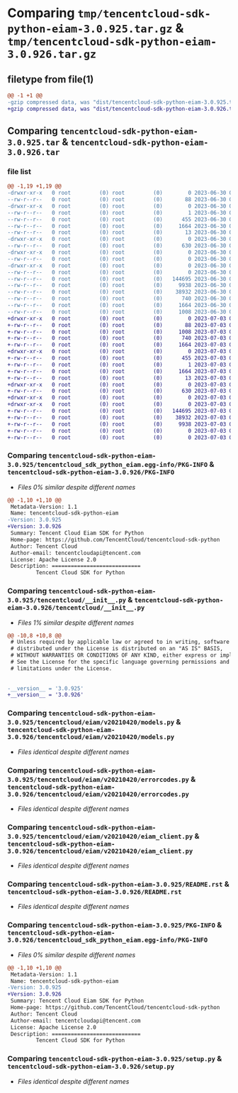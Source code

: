 # Comparing `tmp/tencentcloud-sdk-python-eiam-3.0.925.tar.gz` & `tmp/tencentcloud-sdk-python-eiam-3.0.926.tar.gz`

## filetype from file(1)

```diff
@@ -1 +1 @@
-gzip compressed data, was "dist/tencentcloud-sdk-python-eiam-3.0.925.tar", last modified: Fri Jun 30 02:13:26 2023, max compression
+gzip compressed data, was "dist/tencentcloud-sdk-python-eiam-3.0.926.tar", last modified: Mon Jul  3 00:25:59 2023, max compression
```

## Comparing `tencentcloud-sdk-python-eiam-3.0.925.tar` & `tencentcloud-sdk-python-eiam-3.0.926.tar`

### file list

```diff
@@ -1,19 +1,19 @@
-drwxr-xr-x   0 root         (0) root         (0)        0 2023-06-30 02:13:26.000000 tencentcloud-sdk-python-eiam-3.0.925/
--rw-r--r--   0 root         (0) root         (0)       88 2023-06-30 02:13:26.000000 tencentcloud-sdk-python-eiam-3.0.925/setup.cfg
-drwxr-xr-x   0 root         (0) root         (0)        0 2023-06-30 02:13:26.000000 tencentcloud-sdk-python-eiam-3.0.925/tencentcloud_sdk_python_eiam.egg-info/
--rw-r--r--   0 root         (0) root         (0)        1 2023-06-30 02:13:26.000000 tencentcloud-sdk-python-eiam-3.0.925/tencentcloud_sdk_python_eiam.egg-info/dependency_links.txt
--rw-r--r--   0 root         (0) root         (0)      455 2023-06-30 02:13:26.000000 tencentcloud-sdk-python-eiam-3.0.925/tencentcloud_sdk_python_eiam.egg-info/SOURCES.txt
--rw-r--r--   0 root         (0) root         (0)     1664 2023-06-30 02:13:26.000000 tencentcloud-sdk-python-eiam-3.0.925/tencentcloud_sdk_python_eiam.egg-info/PKG-INFO
--rw-r--r--   0 root         (0) root         (0)       13 2023-06-30 02:13:26.000000 tencentcloud-sdk-python-eiam-3.0.925/tencentcloud_sdk_python_eiam.egg-info/top_level.txt
-drwxr-xr-x   0 root         (0) root         (0)        0 2023-06-30 02:13:26.000000 tencentcloud-sdk-python-eiam-3.0.925/tencentcloud/
--rw-r--r--   0 root         (0) root         (0)      630 2023-06-30 02:13:26.000000 tencentcloud-sdk-python-eiam-3.0.925/tencentcloud/__init__.py
-drwxr-xr-x   0 root         (0) root         (0)        0 2023-06-30 02:13:26.000000 tencentcloud-sdk-python-eiam-3.0.925/tencentcloud/eiam/
--rw-r--r--   0 root         (0) root         (0)        0 2023-06-30 02:13:26.000000 tencentcloud-sdk-python-eiam-3.0.925/tencentcloud/eiam/__init__.py
-drwxr-xr-x   0 root         (0) root         (0)        0 2023-06-30 02:13:26.000000 tencentcloud-sdk-python-eiam-3.0.925/tencentcloud/eiam/v20210420/
--rw-r--r--   0 root         (0) root         (0)        0 2023-06-30 02:13:26.000000 tencentcloud-sdk-python-eiam-3.0.925/tencentcloud/eiam/v20210420/__init__.py
--rw-r--r--   0 root         (0) root         (0)   144695 2023-06-30 02:13:26.000000 tencentcloud-sdk-python-eiam-3.0.925/tencentcloud/eiam/v20210420/models.py
--rw-r--r--   0 root         (0) root         (0)     9938 2023-06-30 02:13:26.000000 tencentcloud-sdk-python-eiam-3.0.925/tencentcloud/eiam/v20210420/errorcodes.py
--rw-r--r--   0 root         (0) root         (0)    38932 2023-06-30 02:13:26.000000 tencentcloud-sdk-python-eiam-3.0.925/tencentcloud/eiam/v20210420/eiam_client.py
--rw-r--r--   0 root         (0) root         (0)      740 2023-06-30 02:13:26.000000 tencentcloud-sdk-python-eiam-3.0.925/README.rst
--rw-r--r--   0 root         (0) root         (0)     1664 2023-06-30 02:13:26.000000 tencentcloud-sdk-python-eiam-3.0.925/PKG-INFO
--rw-r--r--   0 root         (0) root         (0)     1008 2023-06-30 02:13:26.000000 tencentcloud-sdk-python-eiam-3.0.925/setup.py
+drwxr-xr-x   0 root         (0) root         (0)        0 2023-07-03 00:25:59.000000 tencentcloud-sdk-python-eiam-3.0.926/
+-rw-r--r--   0 root         (0) root         (0)       88 2023-07-03 00:25:59.000000 tencentcloud-sdk-python-eiam-3.0.926/setup.cfg
+-rw-r--r--   0 root         (0) root         (0)     1008 2023-07-03 00:25:59.000000 tencentcloud-sdk-python-eiam-3.0.926/setup.py
+-rw-r--r--   0 root         (0) root         (0)      740 2023-07-03 00:25:59.000000 tencentcloud-sdk-python-eiam-3.0.926/README.rst
+-rw-r--r--   0 root         (0) root         (0)     1664 2023-07-03 00:25:59.000000 tencentcloud-sdk-python-eiam-3.0.926/PKG-INFO
+drwxr-xr-x   0 root         (0) root         (0)        0 2023-07-03 00:25:59.000000 tencentcloud-sdk-python-eiam-3.0.926/tencentcloud_sdk_python_eiam.egg-info/
+-rw-r--r--   0 root         (0) root         (0)      455 2023-07-03 00:25:59.000000 tencentcloud-sdk-python-eiam-3.0.926/tencentcloud_sdk_python_eiam.egg-info/SOURCES.txt
+-rw-r--r--   0 root         (0) root         (0)        1 2023-07-03 00:25:59.000000 tencentcloud-sdk-python-eiam-3.0.926/tencentcloud_sdk_python_eiam.egg-info/dependency_links.txt
+-rw-r--r--   0 root         (0) root         (0)     1664 2023-07-03 00:25:59.000000 tencentcloud-sdk-python-eiam-3.0.926/tencentcloud_sdk_python_eiam.egg-info/PKG-INFO
+-rw-r--r--   0 root         (0) root         (0)       13 2023-07-03 00:25:59.000000 tencentcloud-sdk-python-eiam-3.0.926/tencentcloud_sdk_python_eiam.egg-info/top_level.txt
+drwxr-xr-x   0 root         (0) root         (0)        0 2023-07-03 00:25:59.000000 tencentcloud-sdk-python-eiam-3.0.926/tencentcloud/
+-rw-r--r--   0 root         (0) root         (0)      630 2023-07-03 00:25:59.000000 tencentcloud-sdk-python-eiam-3.0.926/tencentcloud/__init__.py
+drwxr-xr-x   0 root         (0) root         (0)        0 2023-07-03 00:25:59.000000 tencentcloud-sdk-python-eiam-3.0.926/tencentcloud/eiam/
+drwxr-xr-x   0 root         (0) root         (0)        0 2023-07-03 00:25:59.000000 tencentcloud-sdk-python-eiam-3.0.926/tencentcloud/eiam/v20210420/
+-rw-r--r--   0 root         (0) root         (0)   144695 2023-07-03 00:25:59.000000 tencentcloud-sdk-python-eiam-3.0.926/tencentcloud/eiam/v20210420/models.py
+-rw-r--r--   0 root         (0) root         (0)    38932 2023-07-03 00:25:59.000000 tencentcloud-sdk-python-eiam-3.0.926/tencentcloud/eiam/v20210420/eiam_client.py
+-rw-r--r--   0 root         (0) root         (0)     9938 2023-07-03 00:25:59.000000 tencentcloud-sdk-python-eiam-3.0.926/tencentcloud/eiam/v20210420/errorcodes.py
+-rw-r--r--   0 root         (0) root         (0)        0 2023-07-03 00:25:59.000000 tencentcloud-sdk-python-eiam-3.0.926/tencentcloud/eiam/v20210420/__init__.py
+-rw-r--r--   0 root         (0) root         (0)        0 2023-07-03 00:25:59.000000 tencentcloud-sdk-python-eiam-3.0.926/tencentcloud/eiam/__init__.py
```

### Comparing `tencentcloud-sdk-python-eiam-3.0.925/tencentcloud_sdk_python_eiam.egg-info/PKG-INFO` & `tencentcloud-sdk-python-eiam-3.0.926/PKG-INFO`

 * *Files 0% similar despite different names*

```diff
@@ -1,10 +1,10 @@
 Metadata-Version: 1.1
 Name: tencentcloud-sdk-python-eiam
-Version: 3.0.925
+Version: 3.0.926
 Summary: Tencent Cloud Eiam SDK for Python
 Home-page: https://github.com/TencentCloud/tencentcloud-sdk-python
 Author: Tencent Cloud
 Author-email: tencentcloudapi@tencent.com
 License: Apache License 2.0
 Description: ============================
         Tencent Cloud SDK for Python
```

### Comparing `tencentcloud-sdk-python-eiam-3.0.925/tencentcloud/__init__.py` & `tencentcloud-sdk-python-eiam-3.0.926/tencentcloud/__init__.py`

 * *Files 1% similar despite different names*

```diff
@@ -10,8 +10,8 @@
 # Unless required by applicable law or agreed to in writing, software
 # distributed under the License is distributed on an "AS IS" BASIS,
 # WITHOUT WARRANTIES OR CONDITIONS OF ANY KIND, either express or implied.
 # See the License for the specific language governing permissions and
 # limitations under the License.
 
 
-__version__ = '3.0.925'
+__version__ = '3.0.926'
```

### Comparing `tencentcloud-sdk-python-eiam-3.0.925/tencentcloud/eiam/v20210420/models.py` & `tencentcloud-sdk-python-eiam-3.0.926/tencentcloud/eiam/v20210420/models.py`

 * *Files identical despite different names*

### Comparing `tencentcloud-sdk-python-eiam-3.0.925/tencentcloud/eiam/v20210420/errorcodes.py` & `tencentcloud-sdk-python-eiam-3.0.926/tencentcloud/eiam/v20210420/errorcodes.py`

 * *Files identical despite different names*

### Comparing `tencentcloud-sdk-python-eiam-3.0.925/tencentcloud/eiam/v20210420/eiam_client.py` & `tencentcloud-sdk-python-eiam-3.0.926/tencentcloud/eiam/v20210420/eiam_client.py`

 * *Files identical despite different names*

### Comparing `tencentcloud-sdk-python-eiam-3.0.925/README.rst` & `tencentcloud-sdk-python-eiam-3.0.926/README.rst`

 * *Files identical despite different names*

### Comparing `tencentcloud-sdk-python-eiam-3.0.925/PKG-INFO` & `tencentcloud-sdk-python-eiam-3.0.926/tencentcloud_sdk_python_eiam.egg-info/PKG-INFO`

 * *Files 0% similar despite different names*

```diff
@@ -1,10 +1,10 @@
 Metadata-Version: 1.1
 Name: tencentcloud-sdk-python-eiam
-Version: 3.0.925
+Version: 3.0.926
 Summary: Tencent Cloud Eiam SDK for Python
 Home-page: https://github.com/TencentCloud/tencentcloud-sdk-python
 Author: Tencent Cloud
 Author-email: tencentcloudapi@tencent.com
 License: Apache License 2.0
 Description: ============================
         Tencent Cloud SDK for Python
```

### Comparing `tencentcloud-sdk-python-eiam-3.0.925/setup.py` & `tencentcloud-sdk-python-eiam-3.0.926/setup.py`

 * *Files identical despite different names*

